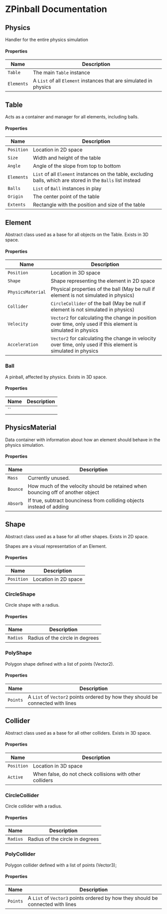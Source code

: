 # ZPinball Documentation

## Physics
Handler for the entire physics simulation

#### Properties

| Name | Description |
| --- | --- |
| `Table` | The main `Table` instance |
| `Elements` | A `List` of all `Element` instances that are simulated in physics |

## Table
Acts as a container and manager for all elements, including balls.

#### Properties

| Name | Description |
| --- | --- |
| `Position` | Location in 2D space |
| `Size` | Width and height of the table |
| `Angle` | Angle of the slope from top to bottom |
| `Elements` | `List` of all `Element` instances on the table, excluding balls, which are stored in the `Balls` list instead |
| `Balls` | `List` of `Ball` instances in play |
| `Origin` | The center point of the table |
| `Extents` | Rectangle with the position and size of the table |

## Element
Abstract class used as a base for all objects on the Table. Exists in 3D space.

#### Properties

| Name | Description |
| --- | --- |
| `Position` | Location in 3D space |
| `Shape` | Shape representing the element in 2D space |
| `PhysicsMaterial` | Physical properties of the ball (May be null if element is not simulated in physics) |
| `Collider` | `CircleCollider` of the ball (May be null if element is not simulated in physics) |
| `Velocity` | `Vector2` for calculating the change in position over time, only used if this element is simulated in physics |
| `Acceleration` | `Vector2` for calculating the change in velocity over time, only used if this element is simulated in physics |


### Ball
A pinball, affected by physics. Exists in 3D space.

#### Properties

| Name | Description |
| --- | --- |
| `` |  |

## PhysicsMaterial
Data container with information about how an element should behave in the physics simulation.

#### Properties

| Name | Description |
| --- | --- |
| `Mass` | Currently unused. |
| `Bounce` | How much of the velocity should be retained when bouncing off of another object |
| `Absorb` | If true, subtract bounciness from colliding objects instead of adding |

## Shape
Abstract class used as a base for all other shapes. Exists in 2D space.

Shapes are a visual representation of an Element.

#### Properties

| Name | Description |
| --- | --- |
| `Position` | Location in 2D space |

### CircleShape
Circle shape with a radius.

#### Properties

| Name | Description |
| --- | --- |
| `Radius` | Radius of the circle in degrees |

### PolyShape
Polygon shape defined with a list of points (Vector2).

#### Properties

| Name | Description |
| --- | --- |
| `Points` | A `List` of `Vector2` points ordered by how they should be connected with lines |

## Collider
Abstract class used as a base for all other colliders. Exists in 3D space.

#### Properties

| Name | Description |
| --- | --- |
| `Position` | Location in 3D space |
| `Active` | When false, do not check collisions with other colliders |

### CircleCollider
Circle collider with a radius.

#### Properties

| Name | Description |
| --- | --- |
| `Radius` | Radius of the circle in degrees |

### PolyCollider
Polygon collider defined with a list of points (Vector3);

#### Properties

| Name | Description |
| --- | --- |
| `Points` | A `List` of `Vector3` points ordered by how they should be connected with lines |
